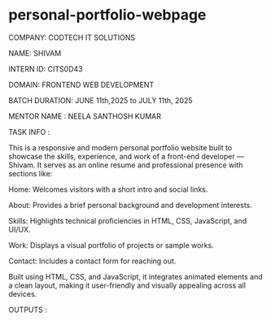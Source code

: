 # personal-portfolio-webpage

COMPANY: CODTECH IT SOLUTIONS

NAME: SHIVAM

INTERN ID: CITS0D43

DOMAIN: FRONTEND WEB DEVELOPMENT

BATCH DURATION: JUNE 11th,2025 to JULY 11th, 2025

MENTOR NAME : NEELA SANTHOSH KUMAR

TASK INFO :

This is a responsive and modern personal portfolio website built to showcase the skills, experience, and work of a front-end developer — Shivam. It serves as an online resume and professional presence with sections like:

Home: Welcomes visitors with a short intro and social links.

About: Provides a brief personal background and development interests.

Skills: Highlights technical proficiencies in HTML, CSS, JavaScript, and UI/UX.

Work: Displays a visual portfolio of projects or sample works.

Contact: Includes a contact form for reaching out.

Built using HTML, CSS, and JavaScript, it integrates animated elements and a clean layout, making it user-friendly and visually appealing across all devices.


OUTPUTS :

